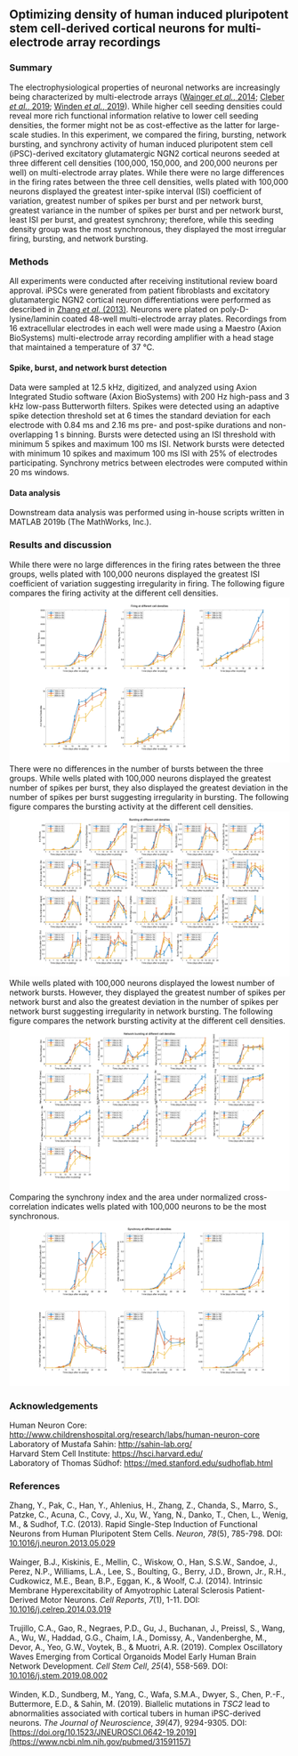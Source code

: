 ## Optimizing density of human induced pluripotent stem cell-derived cortical neurons for multi-electrode array recordings


### Summary
The electrophysiological properties of neuronal networks are increasingly being characterized by multi-electrode arrays ([Wainger *et al.*, 2014](https://www.ncbi.nlm.nih.gov/pubmed/24703839); [Cleber *et al.*, 2019](https://www.ncbi.nlm.nih.gov/pubmed/31474560); [Winden *et al.*, 2019](https://www.ncbi.nlm.nih.gov/pubmed/31591157)). While higher cell seeding densities could reveal more rich functional information relative to lower cell seeding densities, the former might not be as cost-effective as the latter for large-scale studies. In this experiment, we compared the firing, bursting, network bursting, and synchrony activity of human induced pluripotent stem cell (iPSC)-derived excitatory glutamatergic NGN2 cortical neurons seeded at three different cell densities (100,000, 150,000, and 200,000 neurons per well) on multi-electrode array plates. While there were no large differences in the firing rates between the three cell densities, wells plated with 100,000 neurons displayed the greatest inter-spike interval (ISI) coefficient of variation, greatest number of spikes per burst and per network burst, greatest variance in the number of spikes per burst and per network burst, least ISI per burst, and greatest synchrony; therefore, while this seeding density group was the most synchronous, they displayed the most irregular firing, bursting, and network bursting.

### Methods
All experiments were conducted after receiving institutional review board approval. iPSCs were generated from patient fibroblasts and excitatory glutamatergic NGN2 cortical neuron differentiations were performed as described in [Zhang *et al.* (2013)](https://www.ncbi.nlm.nih.gov/pubmed/23764284). Neurons were plated on poly-D-lysine/laminin coated 48-well multi-electrode array plates. Recordings from 16 extracellular electrodes in each well were made using a Maestro (Axion BioSystems) multi-electrode array recording amplifier with a head stage that maintained a temperature of 37 &deg;C. 
#### Spike, burst, and network burst detection
Data were sampled at 12.5 kHz, digitized, and analyzed using Axion Integrated Studio software (Axion BioSystems) with 200 Hz high-pass and 3 kHz low-pass Butterworth filters. Spikes were detected using an adaptive spike detection threshold set at 6 times the standard deviation for each electrode with 0.84 ms and 2.16 ms pre- and post-spike durations and non-overlapping 1 s binning. Bursts were detected using an ISI threshold with minimum 5 spikes and maximum 100 ms ISI. Network bursts were detected with minimum 10 spikes and maximum 100 ms ISI with 25% of electrodes participating. Synchrony metrics between electrodes were computed within 20 ms windows.
#### Data analysis
Downstream data analysis was performed using in-house scripts written in MATLAB 2019b (The MathWorks, Inc.).

### Results and discussion
While there were no large differences in the firing rates between the three groups, wells plated with 100,000 neurons displayed the greatest ISI coefficient of variation suggesting irregularity in firing. The following figure compares the firing activity at the different cell densities.
![alt text](https://github.com/syed-adil-wafa/cortical-neuron-MEA-density-optimization/blob/master/figures/firing%20features.png)
There were no differences in the number of bursts between the three groups. While wells plated with 100,000 neurons displayed the greatest number of spikes per burst, they also displayed the greatest deviation in the number of spikes per burst suggesting irregularity in bursting. The following figure compares the bursting activity at the different cell densities.
![alt text](https://github.com/syed-adil-wafa/cortical-neuron-MEA-density-optimization/blob/master/figures/bursting%20features.png)
While wells plated with 100,000 neurons displayed the lowest number of network bursts. However, they displayed the greatest number of spikes per network burst and also the greatest deviation in the number of spikes per network burst suggesting irregularity in network bursting. The following figure compares the network bursting activity at the different cell densities.
![alt text](https://github.com/syed-adil-wafa/cortical-neuron-MEA-density-optimization/blob/master/figures/network%20bursting%20features.png)
Comparing the synchrony index and the area under normalized cross-correlation indicates wells plated with 100,000 neurons to be the most synchronous.
![alt text](https://github.com/syed-adil-wafa/cortical-neuron-MEA-density-optimization/blob/master/figures/synchrony%20features.png)

### Acknowledgements
Human Neuron Core: http://www.childrenshospital.org/research/labs/human-neuron-core
<br/> Laboratory of Mustafa Sahin: http://sahin-lab.org/
<br/> Harvard Stem Cell Institute: https://hsci.harvard.edu/
<br/> Laboratory of Thomas S&uuml;dhof: https://med.stanford.edu/sudhoflab.html

### References
Zhang, Y., Pak, C., Han, Y., Ahlenius, H., Zhang, Z., Chanda, S., Marro, S., Patzke, C., Acuna, C., Covy, J., Xu, W., Yang, N., Danko, T., Chen, L., Wenig, M., & Sudhof, T.C. (2013). Rapid Single-Step Induction of Functional Neurons from Human Pluripotent Stem Cells. *Neuron*, *78*(5), 785-798. DOI: [10.1016/j.neuron.2013.05.029](https://www.ncbi.nlm.nih.gov/pubmed/23764284)
<br/>
<br/> Wainger, B.J., Kiskinis, E., Mellin, C., Wiskow, O., Han, S.S.W., Sandoe, J., Perez, N.P., Williams, L.A., Lee, S., Boulting, G., Berry, J.D., Brown, Jr., R.H., Cudkowicz, M.E., Bean, B.P., Eggan, K., & Woolf, C.J. (2014). Intrinsic Membrane Hyperexcitability of Amyotrophic Lateral Sclerosis Patient-Derived Motor Neurons. *Cell Reports*, *7*(1), 1-11. DOI: [10.1016/j.celrep.2014.03.019](https://www.ncbi.nlm.nih.gov/pubmed/24703839)
<br/>
<br/> Trujillo, C.A., Gao, R., Negraes, P.D., Gu, J., Buchanan, J., Preissl, S., Wang, A., Wu, W., Haddad, G.G., Chaim, I.A., Domissy, A., Vandenberghe, M., Devor, A., Yeo, G.W., Voytek, B., & Muotri, A.R. (2019). Complex Oscillatory Waves Emerging from Cortical Organoids Model Early Human Brain Network Development. *Cell Stem Cell*, *25*(4), 558-569. DOI: [10.1016/j.stem.2019.08.002](https://www.ncbi.nlm.nih.gov/pubmed/31474560)
<br/>
<br/> Winden, K.D., Sundberg, M., Yang, C., Wafa, S.M.A., Dwyer, S., Chen, P.-F., Buttermore, E.D., & Sahin, M. (2019). Biallelic mutations in *TSC2* lead to abnormalities associated with cortical tubers in human iPSC-derived neurons. *The Journal of Neuroscience*, *39*(47), 9294-9305. DOI: [https://doi.org/10.1523/JNEUROSCI.0642-19.2019](https://www.ncbi.nlm.nih.gov/pubmed/31591157) 
